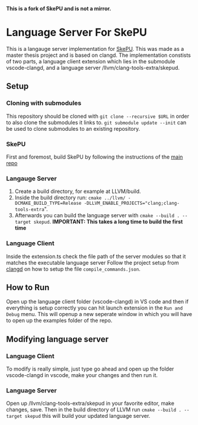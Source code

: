 **This is a fork of SkePU and is not a mirror.**

# Language Server For SkePU
This is a langauge server implementation for [SkePU](https://skepu.github.io/). This was made as a master thesis project <Insert link to rapport> and is based on clangd. The implementation constists of two parts, a language client extension which lies in the submodule vscode-clangd, and a language server /llvm/clang-tools-extra/skepud.

## Setup

### Cloning with submodules
This repository should be cloned with `git clone --recursive $URL` in order to also clone the submodules it links to. `git submodule update --init` can be used to clone submodules to an existing repository.

### SkePU
First and foremost, build SkePU by following the instructions of the [main repo](https://github.com/skepu/skepu/)

### Langauge Server
1. Create a build directory, for example at LLVM/build.
2. Inside the build directory run: `cmake ../llvm/ -DCMAKE_BUILD_TYPE=Release -DLLVM_ENABLE_PROJECTS="clang;clang-tools-extra`".
3. Afterwards you can build the language server with `cmake --build . --target skepud`. **IMPORTANT: This takes a long time to build the first time**

### Language Client
Inside the extension.ts check the file path of the server modules so that it matches the executable language server
Follow the project setup from [clangd](https://clangd.llvm.org/installation) on how to setup the file `compile_commands.json`.

## How to Run
Open up the language client folder (vscode-clangd) in VS code and then if everything is setup correctly you can hit launch extension in the `Run and Debug` menu. This will openup a new seperate window in which you will have to open up the examples folder of the repo.

## Modifying language server
### Language Client
To modify is really simple, just type go ahead and open up the folder vscode-clangd in vscode, make your changes and then run it.

### Language Server
Open up /llvm/clang-tools-extra/skepud in your favorite editor, make changes, save.
Then in the build directory of LLVM run `cmake --build . --target skepud` this will build your updated language server.

